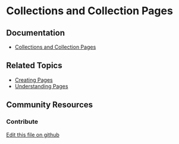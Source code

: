 # Collections and Collection Pages

## Documentation

* [Collections and Collection Pages](https://learn.liferay.com/dxp/7.x/en/content-authoring-and-management/collections_and_collection_pages.html)

## Related Topics

* [Creating Pages](https://learn.liferay.com/dxp/7.x/en/site-building/creating_pages.html)
* [Understanding Pages](https://learn.liferay.com/dxp/7.x/en/site-building/creating-pages/understanding_pages.html)

## Community Resources


### Contribute

[Edit this file on github](https://github.com/olafk/controlpanel-documentation-docs/blob/master/md/73en/com_liferay_layout_admin_web_portlet_GroupPagesPortlet/select_layout_collections.jsp.md)